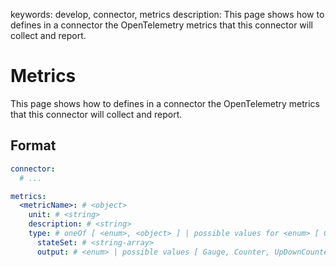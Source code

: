 keywords: develop, connector, metrics
description: This page shows how to defines in a connector the OpenTelemetry metrics that this connector will collect and report.

# Metrics

This page shows how to defines in a connector the OpenTelemetry metrics that this connector will collect and report.

## Format

```yaml
connector:
  # ...

metrics:
  <metricName>: # <object>
    unit: # <string>
    description: # <string>
    type: # oneOf [ <enum>, <object> ] | possible values for <enum> [ Gauge, Counter, UpDownCounter ]
      stateSet: # <string-array>
      output: # <enum> | possible values [ Gauge, Counter, UpDownCounter ] | Optional | Default: UpDownCounter
```
